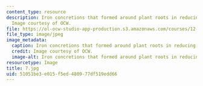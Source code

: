 ```yaml
---
content_type: resource
description: Iron concretions that formed around plant roots in reducing conditions.
  Image courtesy of OCW.
file: https://ol-ocw-studio-app-production.s3.amazonaws.com/courses/12-110-sedimentary-geology-fall-2004/51051be3e015f5ed480977df519edd66_7.jpg
file_type: image/jpeg
image_metadata:
  caption: Iron concretions that formed around plant roots in reducing conditions.
  credit: Image courtesy of OCW.
  image-alt: Iron concretions that formed around plant roots in reducing conditions.
resourcetype: Image
title: 7.jpg
uid: 51051be3-e015-f5ed-4809-77df519edd66
---
```

